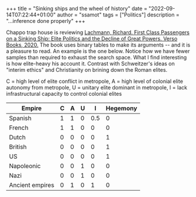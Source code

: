 +++
title = "Sinking ships and the wheel of history"
date = "2022-09-14T07:22:44+01:00"
author = "ssamot"
tags = ["Politics"]
description = "...inference done properly"
+++


Chappo trap house is reviewing [Lachmann, Richard. First Class Passengers on a Sinking Ship: Elite Politics and the Decline of Great Powers. Verso Books, 2020.](https://www.versobooks.com/books/3062-first-class-passengers-on-a-sinking-ship) The book uses binary tables to make its arguments -- and it is a  pleasure to read. An example is the one below. Notice how we have fewer samples than required to exhaust the search space. What I find interesting is how elite-heavy his account it. Contrast with Schweitzer's ideas on "interim ethics" and Christianity on brining down the Roman elites. 


C = high level of elite conflict in metropole,
A = high level of colonial elite autonomy from metropole,
U = unitary elite dominant in metropole,
I = lack infrastructural capacity to control colonial elites



Empire | C | A | U | I | Hegemony |
---    |--| -- | -- | -- |  -- |
Spanish |1 |1 | 0| 0.5 | 0 |
French |1 | 1 | 0 | 0 | 0 |
Dutch |0 | 0 | 0 | 0 | 1 |
British |0 | 0 | 0 | 0 | 1 |
US |0 | 0 | 0 | 0 | 1 |
Napoleonic |0 | 0 | 1 | 0 | 0 |
Nazi |0 | 0 | 1 | 0 | 0 |
Ancient empires |0 | 1 | 0 | 1 | 0 |

<!--
Dutch 0 0 0 0 11
British 0 0 0 0 11
US 0 0 0 0 11
Napoleonic 0 0 1 0 00
Nazi 0 0 1 0 00
Ancient empires 0 1 0 1 00 -->
